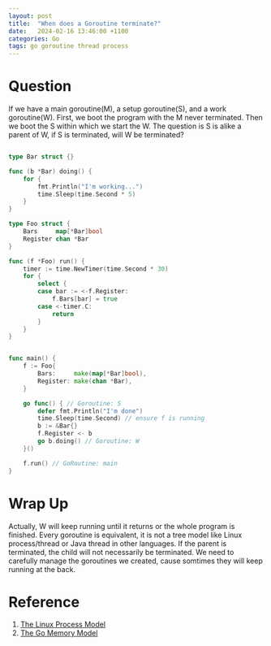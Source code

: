 ```yaml
---
layout: post
title:  "When does a Goroutine terminate?"
date:   2024-02-16 13:46:00 +1100
categories: Go
tags: go goroutine thread process
---
```



# Question
If we have a main goroutine(M), a setup goroutine(S), and a work goroutine(W). First, we boot the program with the M never 
terminated. Then we boot the S within which we start the W. The question is S is alike a parent of W, if S is terminated,
will W be terminated?

```go

type Bar struct {}

func (b *Bar) doing() {
    for {
        fmt.Println("I'm working...")
        time.Sleep(time.Second * 5)
    }
}

type Foo struct {
    Bars     map[*Bar]bool
    Register chan *Bar
}

func (f *Foo) run() {
    timer := time.NewTimer(time.Second * 30)
    for {
        select {
        case bar := <-f.Register:
            f.Bars[bar] = true
        case <-timer.C:
            return
        }
    }
}


func main() {
    f := Foo{
        Bars:     make(map[*Bar]bool),
        Register: make(chan *Bar),
    }

    go func() { // Goroutine: S
        defer fmt.Println("I'm done")
        time.Sleep(time.Second) // ensure f is running
        b := &Bar{}
        f.Register <- b
        go b.doing() // Goroutine: W
    }()

    f.run() // GoRoutine: main
}

```

# Wrap Up
Actually, W will keep running until it returns or the whole program is finished. Every goroutine is equivalent, it is not a
tree model like Linux process/thread or Java thread in other languages. If the parent is terminated, the child will not necessarily
be terminated. We need to carefully manage the goroutines we created, cause somtimes they will keep running at the back.

# Reference
1. [The Linux Process Model](https://www.linuxjournal.com/article/3814)
2. [The Go Memory Model](https://go.dev/ref/mem)
